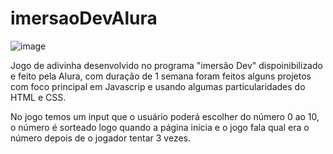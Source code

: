 # imersaoDevAlura

![image](https://user-images.githubusercontent.com/79667413/137001194-4054ecf3-affa-4139-8ac1-468c46ac5595.png)

Jogo de adivinha desenvolvido no programa "imersão Dev" dispoinibilizado e feito pela Alura, com duração de 1 semana foram feitos alguns projetos com foco principal em Javascrip e usando algumas particularidades do HTML e CSS.

No jogo temos um input que o usuário poderá escolher do número 0 ao 10, o número é sorteado logo quando a página inicia e o jogo fala qual era o número depois de o jogador tentar 3 vezes.
